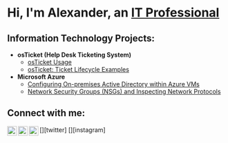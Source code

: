 <h1>Hi, I'm Alexander, an <a href="https://www.linkedin.com/in/agentalexm">IT Professional</a></h1>

<h2>Information Technology Projects:</h2>

- <b>osTicket (Help Desk Ticketing System)</b>
  - [osTicket Usage](https://github.com/alexandermondero/post-install-config)
  - [osTicket: Ticket Lifecycle Examples](https://github.com/alexandermondero/ticket-lifecycle)
- <b>Microsoft Azure</b>
  - [Configuring On-premises Active Directory within Azure VMs](https://github.com/alexandermondero/configure-ad)
  - [Network Security Groups (NSGs) and Inspecting Network Protocols](https://github.com/alexandermondero/azure-network-protocols)

<h2>Connect with me:</h2>

[<img align="left" alt="Josh | Twitter" width="22px" src="https://cdn.jsdelivr.net/npm/simple-icons@v3/icons/twitter.svg" />][twitter]
[<img align="left" alt="Josh | LinkedIn" width="22px" src="https://cdn.jsdelivr.net/npm/simple-icons@v3/icons/linkedin.svg" />][linkedin]
[<img align="left" alt="Josh | Instagram" width="22px" src="https://cdn.jsdelivr.net/npm/simple-icons@v3/icons/instagram.svg" />][instagram]

[linkedin]: https://www.linkedin.com/in/agentalexm/
